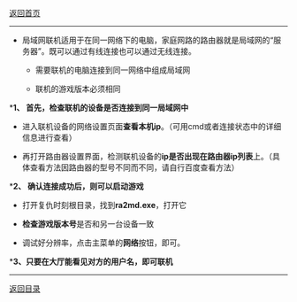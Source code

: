 [返回首页](./Home)

***

* 局域网联机适用于在同一网络下的电脑，家庭网路的路由器就是局域网的“服务器”。既可以通过有线连接也可以通过无线连接。

  - 需要联机的电脑连接到同一网络中组成局域网

  - 联机的游戏版本必须相同

***1、 首先，检查联机的设备是否连接到同一局域网中**

  - 进入联机设备的网络设置页面**查看本机ip**。（可用cmd或者连接状态中的详细信息进行查看）

  - 再打开路由器设置界面，检测联机设备的**ip是否出现在路由器ip列表**上。（具体查看方法因路由器的型号不同而不同，请自行百度查看方法）

***2、 确认连接成功后，则可以启动游戏**

  - 打开复仇时刻根目录，找到**ra2md.exe**，打开它

  - **检查游戏版本号**是否和另一台设备一致

  - 调试好分辨率，点击主菜单的**网络**按钮，即可。

***3、只要在大厅能看见对方的用户名，即可联机**



***
[返回目录](./常见问题指南)
